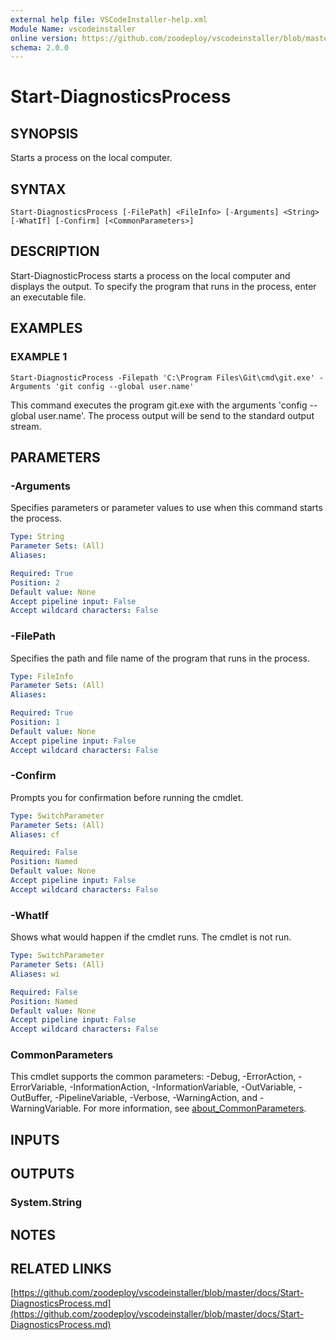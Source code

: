 ```yaml
---
external help file: VSCodeInstaller-help.xml
Module Name: vscodeinstaller
online version: https://github.com/zoodeploy/vscodeinstaller/blob/master/docs/Start-DiagnosticsProcess.md
schema: 2.0.0
---
```


# Start-DiagnosticsProcess

## SYNOPSIS
Starts a process on the local computer.

## SYNTAX

```
Start-DiagnosticsProcess [-FilePath] <FileInfo> [-Arguments] <String> [-WhatIf] [-Confirm] [<CommonParameters>]
```

## DESCRIPTION
Start-DiagnosticProcess starts a process on the local computer and displays the output.
To specify the
program that runs in the process, enter an executable file.

## EXAMPLES

### EXAMPLE 1
```
Start-DiagnosticProcess -Filepath 'C:\Program Files\Git\cmd\git.exe' -Arguments 'git config --global user.name'
```

This command executes the program git.exe with the arguments 'config --global user.name'.
The process
output will be send to the standard output stream.

## PARAMETERS

### -Arguments
Specifies parameters or parameter values to use when this command starts the process.

```yaml
Type: String
Parameter Sets: (All)
Aliases:

Required: True
Position: 2
Default value: None
Accept pipeline input: False
Accept wildcard characters: False
```

### -FilePath
Specifies the path and file name of the program that runs in the process.

```yaml
Type: FileInfo
Parameter Sets: (All)
Aliases:

Required: True
Position: 1
Default value: None
Accept pipeline input: False
Accept wildcard characters: False
```

### -Confirm
Prompts you for confirmation before running the cmdlet.

```yaml
Type: SwitchParameter
Parameter Sets: (All)
Aliases: cf

Required: False
Position: Named
Default value: None
Accept pipeline input: False
Accept wildcard characters: False
```

### -WhatIf
Shows what would happen if the cmdlet runs.
The cmdlet is not run.

```yaml
Type: SwitchParameter
Parameter Sets: (All)
Aliases: wi

Required: False
Position: Named
Default value: None
Accept pipeline input: False
Accept wildcard characters: False
```

### CommonParameters
This cmdlet supports the common parameters: -Debug, -ErrorAction, -ErrorVariable, -InformationAction, -InformationVariable, -OutVariable, -OutBuffer, -PipelineVariable, -Verbose, -WarningAction, and -WarningVariable. For more information, see [about_CommonParameters](http://go.microsoft.com/fwlink/?LinkID=113216).

## INPUTS

## OUTPUTS

### System.String
## NOTES

## RELATED LINKS

[https://github.com/zoodeploy/vscodeinstaller/blob/master/docs/Start-DiagnosticsProcess.md](https://github.com/zoodeploy/vscodeinstaller/blob/master/docs/Start-DiagnosticsProcess.md)

